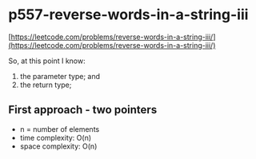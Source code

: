 # p557-reverse-words-in-a-string-iii
[https://leetcode.com/problems/reverse-words-in-a-string-iii/](https://leetcode.com/problems/reverse-words-in-a-string-iii/)

So, at this point I know:
1. the parameter type; and
2. the return type;


## First approach - two pointers

- n = number of elements
- time complexity: O(n)
- space complexity: O(n)